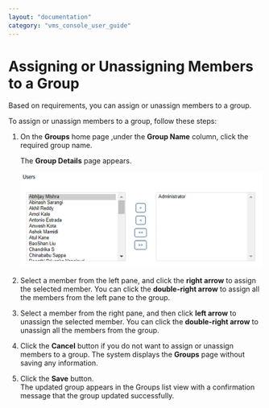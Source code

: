 ```yaml
---
layout: "documentation"
category: "vms_console_user_guide"
---
```

                             


Assigning or Unassigning Members to a Group
===========================================

Based on requirements, you can assign or unassign members to a group.

To assign or unassign members to a group, follow these steps:

1.  On the **Groups** home page ,under the **Group Name** column, click the required group name.
    
    The **Group Details** page appears.
    
    ![](../Resources/Images/Settings/Admin_Access/Groups/assignunassigngroup_581x229.png)
    
2.  Select a member from the left pane, and click the **right arrow** to assign the selected member. You can click the **double-right arrow** to assign all the members from the left pane to the group.
3.  Select a member from the right pane, and then click **left arrow** to unassign the selected member. You can click the **double-right arrow** to unassign all the members from the group.
4.  Click the **Cancel** button if you do not want to assign or unassign members to a group. The system displays the **Groups** page without saving any information.
5.  Click the **Save** button.  
    The updated group appears in the Groups list view with a confirmation message that the group updated successfully.
